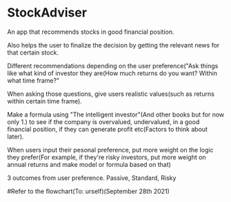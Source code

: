 # StockAdviser
An app that recommends stocks in good financial position.

Also helps the user to finalize the decision by getting the relevant news for that certain stock.

Different recommendations depending on the user preference("Ask things like what kind of investor they are(How much returns do you want? Within what time frame?"

When asking those questions, give users realistic values(such as returns within certain time frame).

Make a formula using "The intelligent investor"(And other books but for now only 1.) to see if the company is overvalued, undervalued, in a good financial position, if they can 
generate profit etc(Factors to think about later).

When users input their pesonal preference, put more weight on the logic they prefer(For example, if they're risky investors, put more weight on annual returns and make model or formula based on that)

3 outcomes from user preference. Passive, Standard, Risky



#Refer to the flowchart(To: urself)(September 28th 2021)








